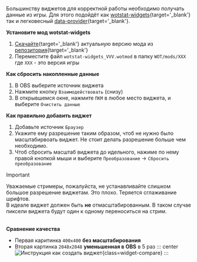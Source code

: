 Большинству виджетов для корректной работы необходимо получать данные из игры. 
Для этого подойдёт как [wotstat-widgets](https://github.com/WOT-STAT/wotstat-widgets){target='_blank'} так и легковесный [data-provider](https://github.com/WOT-STAT/data-provider){target='_blank'}.

**Установите мод wotstat-widgets**
1. [Скачайте](https://github.com/WOT-STAT/wotstat-widgets/releases/latest){target='_blank'} актуальную версию мода из [репозитория](https://github.com/WOT-STAT/wotstat-widgets){target='_blank'}
2. Переместите файл `wotstat-widgets_VVV.wotmod` в папку `WOT/mods/XXX` где `XXX` - это версия игры

**Как сбросить накопленные данные**
1. В OBS выберите источник виджета
2. Нажмите кнопку `Взаимодействовать` (снизу)
3. В открывшемся окне, нажмите `ПКМ` в любое место виджета, и выберите `Очистить данные`

**Как правильно добавить виджет**
1. Добавьте источник `Браузер`
2. Укажите ему разрешение таким образом, чтоб не нужно было масштабирвоать виджет. Не стоит делать разрешение больше чем необходимо.
3. Чтоб сбросить масштаб виджета до идельного, нажиме по нему правой кнопкой мыши и выберите `Преобразование` → `Сбросить преобразование`

> [!IMPORTANT]
> Уважаемые стримеры, пожалуйста, не устанавливайте слишком большое разрешение виджетам. Это плохо. Теряется сглаживание шрифтов.  
> В идеале виджет должен быть **не** отмасштабированным. В таком случае пиксели виджета будут один к одному переноситься на стрим.

\
**Сравнение качества**
- Первая каритинка `400x400` **без масштабирования**
- Вторая картинка `2048x2048` **уменьшенная в OBS** в 5 раз
::: center
![Инструкция как создать виджет](widgets-images/compare.png){class=widget-compare}
:::